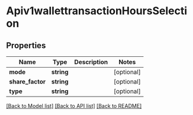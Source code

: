 # Apiv1wallettransactionHoursSelection

## Properties
Name | Type | Description | Notes
------------ | ------------- | ------------- | -------------
**mode** | **string** |  | [optional] 
**share_factor** | **string** |  | [optional] 
**type** | **string** |  | [optional] 

[[Back to Model list]](../README.md#documentation-for-models) [[Back to API list]](../README.md#documentation-for-api-endpoints) [[Back to README]](../README.md)


